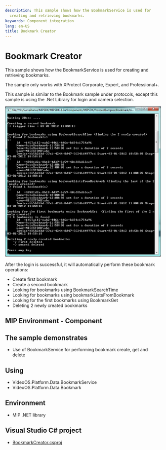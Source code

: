 ```yaml
---
description: This sample shows how the BookmarkService is used for
  creating and retrieving bookmarks.
keywords: Component integration
lang: en-US
title: Bookmark Creator
---
```


# Bookmark Creator

This sample shows how the BookmarkService is used for creating and
retrieving bookmarks.

The sample only works with XProtect Corporate, Expert, and
Professional+.

This sample is similar to the Bookmark sample under protocols, except
this sample is using the .Net Library for login and camera selection.

![](BookmarkCreator1.png)

After the login is successful, it will automatically perform these
bookmark operations:

-   Create first bookmark
-   Create a second bookmark
-   Looking for bookmarks using BookmarkSearchTime
-   Looking for bookmarks using bookmarkListsFromBookmark
-   Looking for the first bookmarks using BookmarkGet
-   Deleting 2 newly created bookmarks

## MIP Environment - Component

## The sample demonstrates

-   Use of BookmarkService for performing bookmark create, get and
    delete

## Using

-   VideoOS.Platform.Data.BookmarkService
-   VideoOS.Platform.Data.Bookmark

## Environment

-   MIP .NET library

## Visual Studio C\# project

-   [BookmarkCreator.csproj](javascript:openLink('..\\\\ComponentSamples\\\\BookmarkCreator\\\\BookmarkCreator.csproj');)
